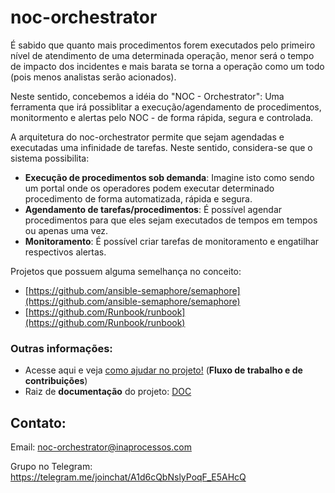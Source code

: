 # noc-orchestrator

É sabido que quanto mais procedimentos forem executados pelo primeiro nível de atendimento de uma determinada operação, menor será o tempo de impacto dos incidentes e mais barata se torna a operação como um todo (pois menos analistas serão acionados).

Neste sentido, concebemos a idéia do "NOC - Orchestrator": Uma ferramenta que irá possiblitar  a execução/agendamento de procedimentos, monitormento e alertas pelo NOC - de forma rápida, segura e controlada. 

A arquitetura do noc-orchestrator permite que sejam agendadas e executadas uma infinidade de tarefas. Neste sentido, considera-se que o sistema possibilita:
* **Execução de procedimentos sob demanda**: Imagine isto como sendo um portal onde os operadores podem executar determinado procedimento de forma automatizada, rápida e segura.
* **Agendamento de tarefas/procedimentos**: É possível agendar procedimentos para que eles sejam executados de tempos em tempos ou apenas uma vez.
* **Monitoramento**: É possível criar tarefas de monitoramento e engatilhar respectivos alertas.


Projetos que possuem alguma semelhança no conceito: 
* [https://github.com/ansible-semaphore/semaphore](https://github.com/ansible-semaphore/semaphore)
* [https://github.com/Runbook/runbook](https://github.com/Runbook/runbook)


### Outras informações:
* Acesse aqui e veja [como ajudar no projeto!](https://github.com/INAP-LABS/noc-orchestrator/wiki/Fluxo-de-trabalho-e-de-melhorias...) (**Fluxo de trabalho e de contribuições**)
* Raiz de **documentação** do projeto: [DOC](https://github.com/INAP-LABS/noc-orchestrator/tree/master/doc)

## Contato:

Email: noc-orchestrator@inaprocessos.com 

Grupo no Telegram: https://telegram.me/joinchat/A1d6cQbNslyPoqF_E5AHcQ

